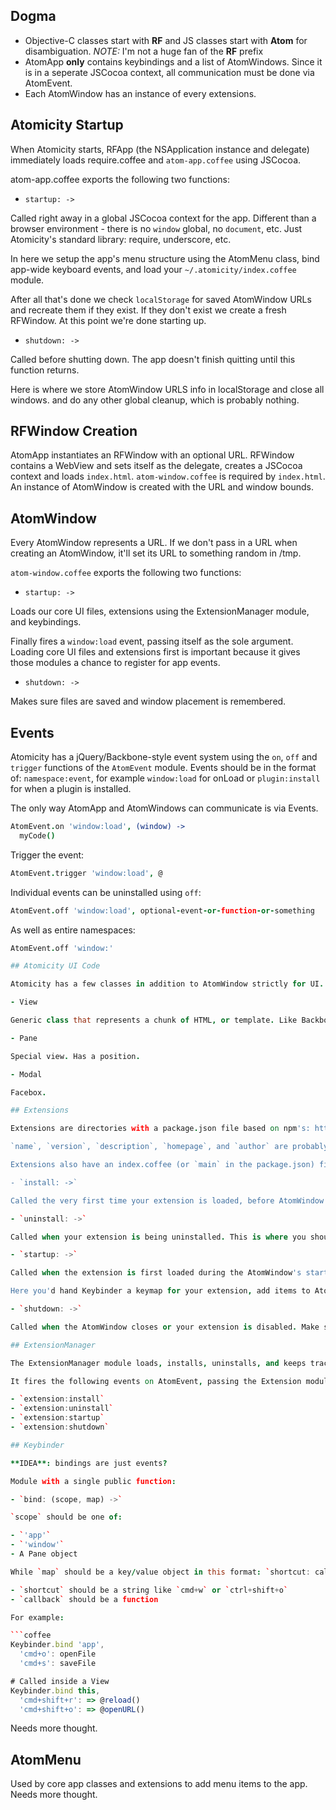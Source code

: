 ## Dogma

- Objective-C classes start with **RF** and JS classes start with **Atom** for disambiguation. *NOTE:* I'm not a huge fan of the **RF** prefix
- AtomApp **only** contains keybindings and a list of AtomWindows. Since it is in a seperate JSCocoa context, all communication must be done via AtomEvent.
- Each AtomWindow has an instance of every extensions.

## Atomicity Startup

When Atomicity starts, RFApp (the NSApplication instance and delegate) immediately loads require.coffee and `atom-app.coffee` using JSCocoa.

atom-app.coffee exports the following two functions:

- `startup: ->`

Called right away in a global JSCocoa context for the app. Different than a browser environment - there is no `window` global, no `document`, etc. Just Atomicity's standard library: require, underscore, etc.

In here we setup the app's menu structure using the AtomMenu class, bind app-wide keyboard events, and load your `~/.atomicity/index.coffee` module.

After all that's done we check `localStorage` for saved AtomWindow URLs and recreate them if they exist. If they don't exist we create a fresh RFWindow. At this point we're done starting up.

- `shutdown: ->`

Called before shutting down. The app doesn't finish quitting until this function returns.

Here is where we store AtomWindow URLS info in localStorage and close all windows. and do any other global cleanup, which is probably nothing.

## RFWindow Creation

AtomApp instantiates an RFWindow with an optional URL. RFWindow contains a WebView and sets itself as the delegate, creates a JSCocoa context and loads `index.html`. `atom-window.coffee` is required by `index.html`. An instance of AtomWindow is created with the URL and window bounds.

## AtomWindow
Every AtomWindow represents a URL. If we don't pass in a URL when creating an AtomWindow, it'll set its URL to something random in /tmp.

`atom-window.coffee` exports the following two functions:

- `startup: ->`

Loads our core UI files, extensions using the ExtensionManager module, and keybindings.

Finally fires a `window:load` event, passing itself as the sole argument. Loading core UI files and extensions first is important because it gives those modules a chance to register for app events.

- `shutdown: ->`

Makes sure files are saved and window placement is remembered.

## Events

Atomicity has a jQuery/Backbone-style event system using the `on`, `off` and `trigger` functions of the `AtomEvent` module. Events should be in the format of: `namespace:event`, for example `window:load` for onLoad or `plugin:install` for when a plugin is installed.

The only way AtomApp and AtomWindows can communicate is via Events.

```coffee
AtomEvent.on 'window:load', (window) ->
  myCode()
```

Trigger the event:

```coffee
AtomEvent.trigger 'window:load', @
```

Individual events can be uninstalled using `off`:

```coffee
AtomEvent.off 'window:load', optional-event-or-function-or-something
```

As well as entire namespaces:

```coffee
AtomEvent.off 'window:'

## Atomicity UI Code

Atomicity has a few classes in addition to AtomWindow strictly for UI. Each UI class is a "View" while the HTML it represents is a "Template".

- View

Generic class that represents a chunk of HTML, or template. Like Backbone it has a `el` property (a string selector) and a `render` method, which inserts the template into the DOM. Also has a `remove` method.

- Pane

Special view. Has a position.

- Modal

Facebox.

## Extensions

Extensions are directories with a package.json file based on npm's: https://github.com/isaacs/npm/blob/master/doc/cli/json.md

`name`, `version`, `description`, `homepage`, and `author` are probably the only ones that matter most right now.

Extensions also have an index.coffee (or `main` in the package.json) file that exports the following functions:

- `install: ->`

Called the very first time your extension is loaded, before AtomWindow's `startup`.

- `uninstall: ->`

Called when your extension is being uninstalled. This is where you should delete any saved data.

- `startup: ->`

Called when the extension is first loaded during the AtomWindow's startup or an in-process loading of the extension.

Here you'd hand Keybinder a keymap for your extension, add items to AtomMenu, add items to AtomContextMenu, and attach a callback to `window:load` that creates & renders AtomViews if necessary.

- `shutdown: ->`

Called when the AtomWindow closes or your extension is disabled. Make sure to clean up after yourself here by using `AtomEvent.off` and whatever else.

## ExtensionManager

The ExtensionManager module loads, installs, uninstalls, and keeps track of extensions. All extensions are local to an AtomWindow.

It fires the following events on AtomEvent, passing the Extension module to each:

- `extension:install`
- `extension:uninstall`
- `extension:startup`
- `extension:shutdown`

## Keybinder

**IDEA**: bindings are just events?

Module with a single public function:

- `bind: (scope, map) ->`

`scope` should be one of:

- `'app'`
- `'window'`
- A Pane object

While `map` should be a key/value object in this format: `shortcut: callback`.

- `shortcut` should be a string like `cmd+w` or `ctrl+shift+o`
- `callback` should be a function

For example:

```coffee
Keybinder.bind 'app',
  'cmd+o': openFile
  'cmd+s': saveFile

# Called inside a View
Keybinder.bind this,
  'cmd+shift+r': => @reload()
  'cmd+shift+o': => @openURL()
```

Needs more thought.

## AtomMenu

Used by core app classes and extensions to add menu items to the app. Needs more thought.

